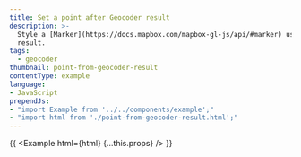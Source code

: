 ```yaml
---
title: Set a point after Geocoder result
description: >-
  Style a [Marker](https://docs.mapbox.com/mapbox-gl-js/api/#marker) used to mark the location of the [mapbox-gl-geocoder](https://github.com/mapbox/mapbox-gl-geocoder)
  result.
tags:
  - geocoder
thumbnail: point-from-geocoder-result
contentType: example
language:
- JavaScript
prependJs:
- "import Example from '../../components/example';"
- "import html from './point-from-geocoder-result.html';"
---
```


{{ <Example html={html} {...this.props} /> }}
